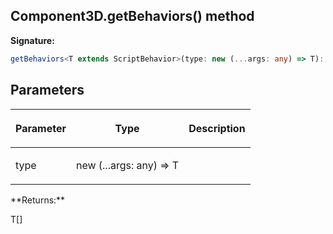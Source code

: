 
## Component3D.getBehaviors() method

**Signature:**

```typescript
getBehaviors<T extends ScriptBehavior>(type: new (...args: any) => T): T[];
```

## Parameters

<table><thead><tr><th>

Parameter


</th><th>

Type


</th><th>

Description


</th></tr></thead>
<tbody><tr><td>

type


</td><td>

new (...args: any) =&gt; T


</td><td>


</td></tr>
</tbody></table>
**Returns:**

T\[\]

